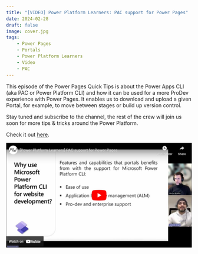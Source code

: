 ```yaml
---
title: "[VIDEO] Power Platform Learners: PAC support for Power Pages"
date: 2024-02-28
draft: false
image: cover.jpg
tags: 
    - Power Pages
    - Portals
    - Power Platform Learners
    - Video
    - PAC
---
```


This episode of the Power Pages Quick Tips is about the Power Apps CLI (aka PAC or Power Platform CLI) and how it can be used for a more ProDev experience with Power Pages. It enables us to download and upload a given Portal, for example, to move between stages or build up version control.

Stay tuned and subscribe to the channel, the rest of the crew will join us soon for more tips & tricks around the Power Platform.

Check it out [here](https://youtu.be/KkaupFk_GX8).

[![](video.jpg)](https://youtu.be/KkaupFk_GX8)